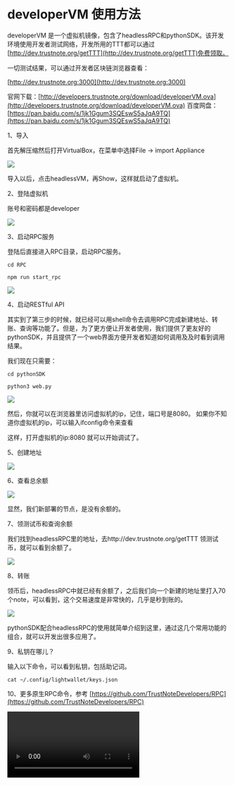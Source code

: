 # developerVM 使用方法

developerVM 是一个虚拟机镜像，包含了headlessRPC和pythonSDK。该开发环境使用开发者测试网络，开发所用的TTT都可以通过[http://dev.trustnote.org/getTTT](http://dev.trustnote.org/getTTT)免费领取。 

一切测试结果，可以通过开发者区块链浏览器查看：

[http://dev.trustnote.org:3000](http://dev.trustnote.org:3000)



官网下载：[http://developers.trustnote.org/download/developerVM.ova](http://developers.trustnote.org/download/developerVM.ova)
百度网盘：[https://pan.baidu.com/s/1jk1Ggum3SQEswS5aJqA9TQ](https://pan.baidu.com/s/1jk1Ggum3SQEswS5aJqA9TQ)




1、导入

首先解压缩然后打开VirtualBox，在菜单中选择File -> import Appliance

![](images/import%20vm.gif)

导入以后，点击headlessVM，再Show，这样就启动了虚拟机。



2、登陆虚拟机

账号和密码都是developer

![](images/login.gif)



3、启动RPC服务

登陆后直接进入RPC目录，启动RPC服务。

```
cd RPC

npm run start_rpc
```

![](images/start_rpc.gif)



4、启动RESTful API

其实到了第三步的时候，就已经可以用shell命令去调用RPC完成新建地址、转账、查询等功能了。但是，为了更方便让开发者使用，我们提供了更友好的pythonSDK，并且提供了一个web界面方便开发者知道如何调用及及时看到调用结果。

我们现在只需要：

```
cd pythonSDK

python3 web.py
```

![](images/start_resful_api.gif)

然后，你就可以在浏览器里访问虚拟机的ip，记住，端口号是8080。
如果你不知道你虚拟机的ip，可以输入ifconfig命令来查看

这样，打开虚拟机的ip:8080 就可以开始调试了。



5、创建地址

![](images/api_address.gif)



6、查看总余额

![](images/show_amount.gif)

显然，我们新部署的节点，是没有余额的。



7、领测试币和查询余额

我们找到headlessRPC里的地址，去http://dev.trustnote.org/getTTT 领测试币，就可以看到余额了。

![](images/show_amount_of_address.gif)



8、转账

领币后，headlessRPC中就已经有余额了，之后我们向一个新建的地址里打入70个note，可以看到，这个交易速度是非常快的，几乎是秒到账的。

![](images/payment.gif)

pythonSDK配合headlessRPC的使用就简单介绍到这里，通过这几个常用功能的组合，就可以开发出很多应用了。


9、私钥在哪儿？

输入以下命令，可以看到私钥，包括助记词。

```
cat ~/.config/lightwallet/keys.json
```

10、更多原生RPC命令，参考 [https://github.com/TrustNoteDevelopers/RPC](https://github.com/TrustNoteDevelopers/RPC)


<video controls="" autoplay="" name="media"><source src="http://developers.trustnote.org/videos/light.mp4" type="video/mp4"></video>
